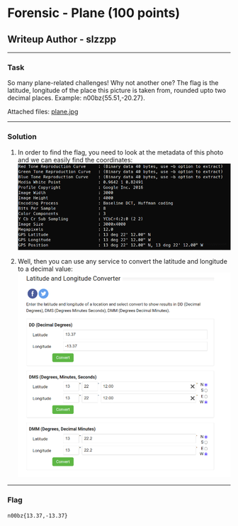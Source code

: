# Forensic - Plane (100 points)
## Writeup Author - slzzpp

---
### Task
So many plane-related challenges! Why not another one? The flag is the latitude, longitude of the place this picture is taken from, rounded upto two decimal places. Example: n00bz{55.51,-20.27}.

Attached files: [plane.jpg](assets/plane/plane.jpg)

---
### Solution
1) In order to find the flag, you need to look at the metadata of this photo and we can easily find the coordinates:
![img](assets/plane/metadata.png)

2) Well, then you can use any service to convert the latitude and longitude to a decimal value:
![img](assets/plane/decimal.png)

---
### Flag

```
n00bz{13.37,-13.37}
```
